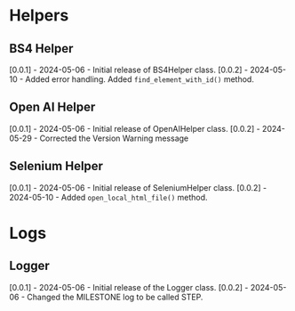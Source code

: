 
# Helpers

## BS4 Helper

[0.0.1] - 2024-05-06 - Initial release of BS4Helper class.
[0.0.2] - 2024-05-10 - Added error handling. Added `find_element_with_id()` method.

## Open AI Helper

[0.0.1] - 2024-05-06 - Initial release of OpenAIHelper class.
[0.0.2] - 2024-05-29 - Corrected the Version Warning message

## Selenium Helper

[0.0.1] - 2024-05-06 - Initial release of SeleniumHelper class.
[0.0.2] - 2024-05-10 - Added `open_local_html_file()` method.

# Logs

## Logger

[0.0.1] - 2024-05-06 - Initial release of the Logger class.
[0.0.2] - 2024-05-06 - Changed the MILESTONE log to be called STEP.
